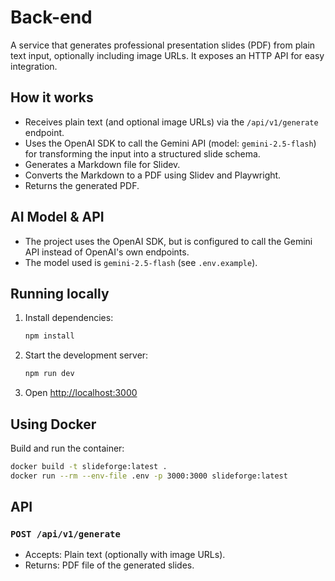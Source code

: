 # Back-end

A service that generates professional presentation slides (PDF) from plain text input, optionally including image URLs. It exposes an HTTP API for easy integration.

## How it works

- Receives plain text (and optional image URLs) via the `/api/v1/generate` endpoint.
- Uses the OpenAI SDK to call the Gemini API (model: `gemini-2.5-flash`) for transforming the input into a structured slide schema.
- Generates a Markdown file for Slidev.
- Converts the Markdown to a PDF using Slidev and Playwright.
- Returns the generated PDF.

## AI Model & API

- The project uses the OpenAI SDK, but is configured to call the Gemini API instead of OpenAI's own endpoints.
- The model used is `gemini-2.5-flash` (see `.env.example`).

## Running locally

1. Install dependencies:
   ```sh
   npm install
   ```
2. Start the development server:
   ```sh
   npm run dev
   ```
3. Open [http://localhost:3000](http://localhost:3000)

## Using Docker

Build and run the container:
```sh
docker build -t slideforge:latest .
docker run --rm --env-file .env -p 3000:3000 slideforge:latest
```

## API

### `POST /api/v1/generate`

- Accepts: Plain text (optionally with image URLs).
- Returns: PDF file of the generated slides.
